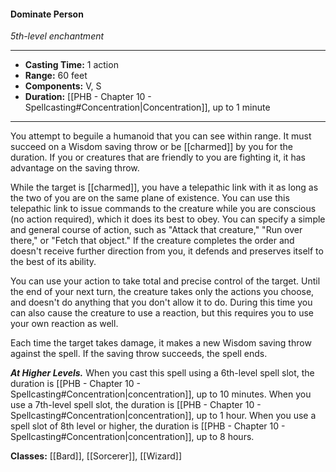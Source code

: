 #### Dominate Person
*5th-level enchantment*
___
- **Casting Time:** 1 action
- **Range:** 60 feet
- **Components:** V, S
- **Duration:** [[PHB - Chapter 10 - Spellcasting#Concentration|Concentration]], up to 1 minute
---
You attempt to beguile a humanoid that you can see within range. It must succeed on a Wisdom saving throw or be [[charmed]] by you for the duration. If you or creatures that are friendly to you are fighting it, it has advantage on the saving throw.

While the target is [[charmed]], you have a telepathic link with it as long as the two of you are on the same plane of existence. You can use this telepathic link to issue commands to the creature while you are conscious (no action required), which it does its best to obey. You can specify a simple and general course of action, such as "Attack that creature," "Run over there," or "Fetch that object." If the creature completes the order and doesn't receive further direction from you, it defends and preserves itself to the best of its ability.

You can use your action to take total and precise control of the target. Until the end of your next turn, the creature takes only the actions you choose, and doesn't do anything that you don't allow it to do. During this time you can also cause the creature to use a reaction, but this requires you to use your own reaction as well.

Each time the target takes damage, it makes a new Wisdom saving throw against the spell. If the saving throw succeeds, the spell ends.

***At Higher Levels.*** When you cast this spell using a 6th-level spell slot, the duration is [[PHB - Chapter 10 - Spellcasting#Concentration|concentration]], up to 10 minutes. When you use a 7th-level spell slot, the duration is [[PHB - Chapter 10 - Spellcasting#Concentration|concentration]], up to 1 hour. When you use a spell slot of 8th level or higher, the duration is [[PHB - Chapter 10 - Spellcasting#Concentration|concentration]], up to 8 hours.

**Classes:** [[Bard]], [[Sorcerer]], [[Wizard]]